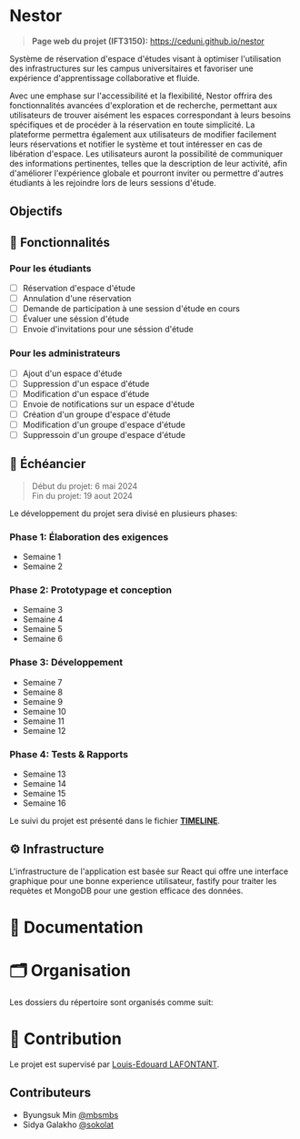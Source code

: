 # Nestor

> **Page web du projet (IFT3150):** https://ceduni.github.io/nestor

Système de réservation d'espace d'études visant à optimiser l'utilisation des infrastructures sur les campus universitaires et favoriser une expérience d'apprentissage collaborative et fluide.

Avec une emphase sur l'accessibilité et la flexibilité, Nestor offrira des fonctionnalités avancées d'exploration et de recherche, permettant aux utilisateurs de trouver aisément les espaces correspondant à leurs besoins spécifiques et de procéder à la réservation en toute simplicité.
La plateforme permettra également aux utilisateurs de modifier facilement leurs réservations et notifier le système et tout intéresser en cas de libération d'espace. Les utilisateurs auront la possibilité de communiquer des informations pertinentes, telles que la description de leur activité, afin d'améliorer l'expérience globale et pourront inviter ou permettre d'autres étudiants à les rejoindre lors de leurs sessions d'étude. 
 
## Objectifs 

<!-- TODO -->

## :scroll: Fonctionnalités

### Pour les étudiants

- [ ] Réservation d'espace d'étude
- [ ] Annulation d'une réservation
- [ ] Demande de participation à une session d'étude en cours
- [ ] Évaluer une séssion d'étude
- [ ] Envoie d'invitations pour une séssion d'étude

### Pour les administrateurs 

- [ ] Ajout d'un espace d'étude
- [ ] Suppression d'un espace d'étude
- [ ] Modification d'un espace d'étude
- [ ] Envoie de notifications sur un espace d'étude
- [ ] Création d'un groupe d'espace d'étude
- [ ] Modification d'un groupe d'espace d'étude
- [ ] Suppressoin d'un groupe d'espace d'étude

<!-- TODO -->

## 📅 Échéancier

> Début du projet: 6 mai 2024  
> Fin du projet: 19 aout 2024

Le développement du projet sera divisé en plusieurs phases:

### Phase 1: Élaboration des exigences

- Semaine 1
- Semaine 2

### Phase 2: Prototypage et conception

- Semaine 3
- Semaine 4
- Semaine 5
- Semaine 6

### Phase 3: Développement 

- Semaine 7
- Semaine 8
- Semaine 9
- Semaine 10
- Semaine 11
- Semaine 12

### Phase 4: Tests & Rapports

- Semaine 13
- Semaine 14
- Semaine 15
- Semaine 16

Le suivi du projet est présenté dans le fichier [**TIMELINE**](TIMELINE.md).

## :gear:  Infrastructure

L'infrastructure de l'application est basée sur React qui offre une interface graphique pour une bonne experience utilisateur,
fastify pour traiter les requètes et MongoDB pour une gestion efficace des données.
<!-- TODO -->

# 📘 Documentation

# 🗂️ Organisation

Les dossiers du répertoire sont organisés comme suit:

<!-- TODO -->

# 🌟 Contribution

Le projet est supervisé par [Louis-Edouard LAFONTANT](mailto:louis.edouard.lafontant@umontreal.ca).

## Contributeurs

- Byungsuk Min [@mbsmbs](https://github.com/mbsmbs)
- Sidya Galakho [@sokolat](https://github.com/sokolat)
